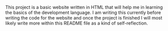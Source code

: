 This project is a basic website written in HTML that will help me in learning the basics of the development language. I am writing this currently before writing the code for the website and once the project is finished I will most likely write more within this README file as a kind of self-reflection.